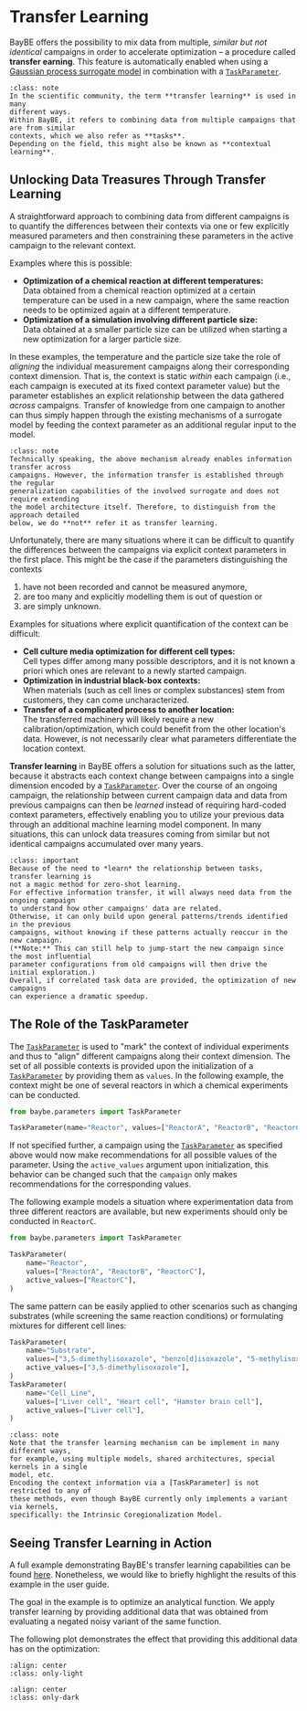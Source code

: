 # Transfer Learning

BayBE offers the possibility to mix data from multiple, *similar but not identical*
campaigns in order to accelerate optimization – a procedure called **transfer earning**. 
This feature is automatically enabled when using a
[Gaussian process surrogate model](baybe.surrogates.gaussian_process.core.GaussianProcessSurrogate)
in combination with a [`TaskParameter`].

```{admonition} Terminology
:class: note
In the scientific community, the term **transfer learning** is used in many
different ways.
Within BayBE, it refers to combining data from multiple campaigns that are from similar
contexts, which we also refer as **tasks**.
Depending on the field, this might also be known as **contextual learning**.
```

## Unlocking Data Treasures Through Transfer Learning

A straightforward approach to combining data from different campaigns is to quantify
the differences between their contexts via one or few explicitly measured parameters
and then constraining these parameters in the active campaign to
the relevant context.

Examples where this is possible:
* **Optimization of a chemical reaction at different temperatures:**  
  Data obtained from a chemical reaction optimized at a certain temperature can be used 
  in a new campaign, where the same reaction needs to be optimized again at a different 
  temperature.
* **Optimization of a simulation involving different particle size:**  
  Data obtained at a smaller particle size can be utilized when starting a new 
  optimization for a larger particle size.

In these examples, the temperature and the particle size take the
role of *aligning* the individual measurement campaigns along their corresponding
context dimension. That is, the context is static *within* each campaign
(i.e., each campaign is executed at its fixed context parameter value) but the
parameter establishes an explicit relationship between the data gathered *across*
campaigns. Transfer of knowledge from one campaign to another can thus simply happen
through the existing mechanisms of a surrogate model by feeding the context 
parameter as an additional regular input to the model. 

```{admonition} Terminology Continued
:class: note
Technically speaking, the above mechanism already enables information transfer across
campaigns. However, the information transfer is established through the regular
generalization capabilities of the involved surrogate and does not require extending
the model architecture itself. Therefore, to distinguish from the approach detailed
below, we do **not** refer it as transfer learning.
```

Unfortunately, there are many situations where it can be difficult to quantify the
differences between the campaigns via explicit context parameters in the first place.
This might be the case if the parameters distinguishing the contexts 
1. have not been recorded and cannot be measured anymore,
1. are too many and explicitly modelling them is out of question or
1. are simply unknown.

Examples for situations where explicit quantification of the context can be difficult:
* **Cell culture media optimization for different cell types:**  
  Cell types differ among many possible descriptors, and it is not known a priori
  which ones are relevant to a newly started campaign.
* **Optimization in industrial black-box contexts:**  
  When materials (such as cell lines or complex substances) stem from customers,
  they can come uncharacterized.
* **Transfer of a complicated process to another location:**  
  The transferred machinery will likely require a new calibration/optimization, which
  could benefit from the other location's data. However, is not necessarily clear what
  parameters differentiate the location context.

**Transfer learning** in BayBE offers a solution for situations such as the latter,
because it abstracts each context change between campaigns into a single dimension
encoded by a [`TaskParameter`].
Over the course of an ongoing campaign, the relationship between current campaign data
and data from previous campaigns can then be *learned* instead of requiring hard-coded 
context parameters, effectively enabling you to utilize your previous data through
an additional machine learning model component.
In many situations, this can unlock data treasures coming from similar but not identical
campaigns accumulated over many years.

```{admonition} Expectations
:class: important
Because of the need to *learn* the relationship between tasks, transfer learning is
not a magic method for zero-shot learning.
For effective information transfer, it will always need data from the ongoing campaign
to understand how other campaigns' data are related.
Otherwise, it can only build upon general patterns/trends identified in the previous
campaigns, without knowing if these patterns actually reoccur in the new campaign.
(**Note:** This can still help to jump-start the new campaign since the most influential
parameter configurations from old campaigns will then drive the initial exploration.)
Overall, if correlated task data are provided, the optimization of new campaigns
can experience a dramatic speedup.
```

## The Role of the TaskParameter

The [`TaskParameter`] is used to "mark" the context of individual experiments and thus
to "align" different campaigns along their context dimension.
The set of all possible contexts is provided upon the initialization of a
[`TaskParameter`] by providing them as `values`.
In the following example, the context might be one of several reactors in which
a chemical experiments can be conducted.

```python
from baybe.parameters import TaskParameter

TaskParameter(name="Reactor", values=["ReactorA", "ReactorB", "ReactorC"])
```

If not specified further, a campaign using the [`TaskParameter`] as specified above
would now make recommendations for all possible values of the parameter. Using the
`active_values` argument upon initialization, this behavior can be changed such that
the `campaign` only makes recommendations for the corresponding values.

The following example models a situation where experimentation data from three
different reactors are available, but new experiments should only be conducted in
`ReactorC`.

```python
from baybe.parameters import TaskParameter

TaskParameter(
    name="Reactor",
    values=["ReactorA", "ReactorB", "ReactorC"],
    active_values=["ReactorC"],
)
```

The same pattern can be easily applied to other scenarios such as changing substrates
(while screening the same reaction conditions) or formulating mixtures for different cell lines:

~~~python
TaskParameter(
    name="Substrate",
    values=["3,5-dimethylisoxazole", "benzo[d]isoxazole", "5-methylisoxazole"],
    active_values=["3,5-dimethylisoxazole"],
)
TaskParameter(
    name="Cell_Line",
    values=["Liver cell", "Heart cell", "Hamster brain cell"],
    active_values=["Liver cell"],
)
~~~

```{admonition} Technology
:class: note
Note that the transfer learning mechanism can be implement in many different ways,
for example, using multiple models, shared architectures, special kernels in a single
model, etc.
Encoding the context information via a [TaskParameter] is not restricted to any of
these methods, even though BayBE currently only implements a variant via kernels,
specifically: the Intrinsic Coregionalization Model.
```

## Seeing Transfer Learning in Action

A full example demonstrating BayBE's transfer learning capabilities can be found
[here](../../examples/Transfer_Learning/basic_transfer_learning).
Nonetheless, we would like to briefly highlight the results of this example in the 
user guide.

The goal in the example is to optimize an analytical function.
We apply transfer learning by providing additional data that was obtained from
evaluating a negated noisy variant of the same function.

The following plot demonstrates the effect that providing this additional data has
on the optimization:

```{image} ../../examples/Transfer_Learning/basic_transfer_learning_light.svg
:align: center
:class: only-light
```

```{image} ../../examples/Transfer_Learning/basic_transfer_learning_dark.svg
:align: center
:class: only-dark
```

[`TaskParameter`]: baybe.parameters.categorical.TaskParameter